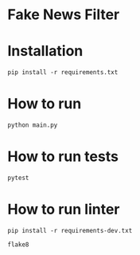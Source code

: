 # Fake News Filter

# Installation

```shell
pip install -r requirements.txt
```

# How to run

```shell
python main.py
```

# How to run tests

```shell
pytest
```
# How to run linter

```shell
pip install -r requirements-dev.txt

flake8
```

